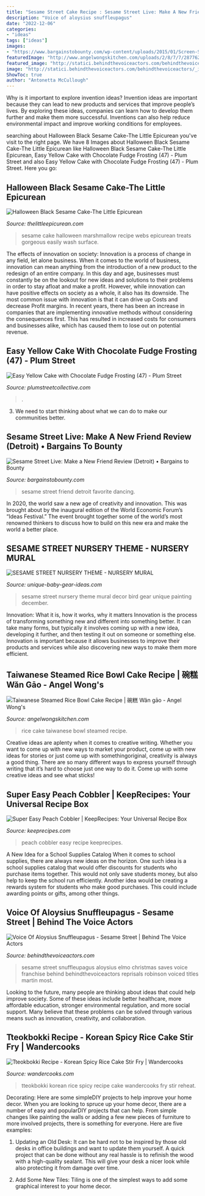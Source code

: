 ```yaml
---
title: "Sesame Street Cake Recipe : Sesame Street Live: Make A New Friend Review (detroit) • Bargains To Bounty"
description: "Voice of aloysius snuffleupagus"
date: "2022-12-06"
categories:
- "ideas"
tags: ["ideas"]
images:
- "https://www.bargainstobounty.com/wp-content/uploads/2015/01/Screen-Shot-2015-01-25-at-10.45.04-PM.png"
featuredImage: "http://www.angelwongskitchen.com/uploads/2/8/7/7/28776217/2838678.jpeg?781"
featured_image: "http://statici.behindthevoiceactors.com/behindthevoiceactors/_img/chars/aloysius-snuffleupagus-elmo-saves-christmas-39.4.jpg"
image: "http://statici.behindthevoiceactors.com/behindthevoiceactors/_img/chars/aloysius-snuffleupagus-elmo-saves-christmas-39.4.jpg"
ShowToc: true
author: "Antonetta McCullough"
---
```



Why is it important to explore invention ideas?
Invention ideas are important because they can lead to new products and services that improve people’s lives. By exploring these ideas, companies can learn how to develop them further and make them more successful. Inventions can also help reduce environmental impact and improve working conditions for employees.

	

		
searching about Halloween Black Sesame Cake-The Little Epicurean you've visit to the right page. We have 8 Images about Halloween Black Sesame Cake-The Little Epicurean like Halloween Black Sesame Cake-The Little Epicurean, Easy Yellow Cake with Chocolate Fudge Frosting (47) - Plum Street and also Easy Yellow Cake with Chocolate Fudge Frosting (47) - Plum Street. Here you go:
		
    
## Halloween Black Sesame Cake-The Little Epicurean

<img loading=lazy src="https://www.thelittleepicurean.com/wp-content/uploads/2015/10/black-sesame-cake-6.jpg" onerror="this.onerror=null;this.src='https://tse3.mm.bing.net/th?id=OIP.92irSrLaP-MSLwO4gfp4gAHaLJ&amp;pid=15.1';" alt="Halloween Black Sesame Cake-The Little Epicurean">

_Source: thelittleepicurean.com_

>sesame cake halloween marshmallow recipe webs epicurean treats gorgeous easily wash surface. 

	

The effects of innovation on society:
Innovation is a process of change in any field, let alone business. When it comes to the world of business, innovation can mean anything from the introduction of a new product to the redesign of an entire company. In this day and age, businesses must constantly be on the lookout for new ideas and solutions to their problems in order to stay afloat and make a profit.
However, while innovation can have positive effects on society as a whole, it also has its downside. The most common issue with innovation is that it can drive up Costs and decrease Profit margins. In recent years, there has been an increase in companies that are implementing innovative methods without considering the consequences first. This has resulted in increased costs for consumers and businesses alike, which has caused them to lose out on potential revenue.

    
## Easy Yellow Cake With Chocolate Fudge Frosting (47) - Plum Street

<img loading=lazy src="https://i1.wp.com/plumstreetcollective.com/wp-content/uploads/2020/05/Easy-Yellow-Cake-with-Chocolate-Fudge-Frosting-47-scaled.jpg?fit=1920%2C2560&amp;ssl=1" onerror="this.onerror=null;this.src='https://tse2.mm.bing.net/th?id=OIP.UjmGIA3wvmQF7q7HHZchcwHaJ4&amp;pid=15.1';" alt="Easy Yellow Cake with Chocolate Fudge Frosting (47) - Plum Street">

_Source: plumstreetcollective.com_

>. 

	

3. We need to start thinking about what we can do to make our communities better.

    
## Sesame Street Live: Make A New Friend Review (Detroit) • Bargains To Bounty

<img loading=lazy src="https://www.bargainstobounty.com/wp-content/uploads/2015/01/Screen-Shot-2015-01-25-at-10.45.04-PM.png" onerror="this.onerror=null;this.src='https://tse1.mm.bing.net/th?id=OIP.ayjHT2w8lpl7adbkmAAZiwHaEr&amp;pid=15.1';" alt="Sesame Street Live: Make a New Friend Review (Detroit) • Bargains to Bounty">

_Source: bargainstobounty.com_

>sesame street friend detroit favorite dancing. 

	

In 2020, the world saw a new age of creativity and innovation. This was brought about by the inaugural edition of the World Economic Forum’s “Ideas Festival.” The event brought together some of the world’s most renowned thinkers to discuss how to build on this new era and make the world a better place.

    
## SESAME STREET NURSERY THEME - NURSERY MURAL

<img loading=lazy src="https://www.unique-baby-gear-ideas.com/images/sesame-street-nursery-theme-nursery-mural-21357979.jpg" onerror="this.onerror=null;this.src='https://tse4.mm.bing.net/th?id=OIP.bCcDebW2zssp5gLRcX05IgHaJ4&amp;pid=15.1';" alt="SESAME STREET NURSERY THEME - NURSERY MURAL">

_Source: unique-baby-gear-ideas.com_

>sesame street nursery theme mural decor bird gear unique painting december. 

	

Innovation: What it is, how it works, why it matters
Innovation is the process of transforming something new and different into something better. It can take many forms, but typically it involves coming up with a new idea, developing it further, and then testing it out on someone or something else. Innovation is important because it allows businesses to improve their products and services while also discovering new ways to make them more efficient.

    
## Taiwanese Steamed Rice Bowl Cake Recipe | 碗糕 Wǎn Gāo - Angel Wong&#039;s

<img loading=lazy src="http://www.angelwongskitchen.com/uploads/2/8/7/7/28776217/2838678.jpeg?781" onerror="this.onerror=null;this.src='https://tse4.mm.bing.net/th?id=OIP.icb-RNzrSYOp4gFPBTzk1wHaEK&amp;pid=15.1';" alt="Taiwanese Steamed Rice Bowl Cake Recipe | 碗糕 Wǎn gāo - Angel Wong&#039;s">

_Source: angelwongskitchen.com_

>rice cake taiwanese bowl steamed recipe. 

	

Creative ideas are aplenty when it comes to creative writing. Whether you want to come up with new ways to market your product, come up with new ideas for stories or just come up with somethingoriginal, creativity is always a good thing. There are so many different ways to express yourself through writing that it’s hard to choose just one way to do it. Come up with some creative ideas and see what sticks!

    
## Super Easy Peach Cobbler | KeepRecipes: Your Universal Recipe Box

<img loading=lazy src="https://keeprecipes.com/sites/keeprecipes/files/257062_1439782932_0.jpg" onerror="this.onerror=null;this.src='https://tse3.mm.bing.net/th?id=OIP.vP4PxSdZQeKWkjYpssTC8gHaLx&amp;pid=15.1';" alt="Super Easy Peach Cobbler | KeepRecipes: Your Universal Recipe Box">

_Source: keeprecipes.com_

>peach cobbler easy recipe keeprecipes. 

	

A New Idea for a School Supplies Catalog
When it comes to school supplies, there are always new ideas on the horizon. One such idea is a school supplies catalog that would offer discounts for students who purchase items together. This would not only save students money, but also help to keep the school run efficiently. Another idea would be creating a rewards system for students who make good purchases. This could include awarding points or gifts, among other things.

    
## Voice Of Aloysius Snuffleupagus - Sesame Street | Behind The Voice Actors

<img loading=lazy src="http://statici.behindthevoiceactors.com/behindthevoiceactors/_img/chars/aloysius-snuffleupagus-elmo-saves-christmas-39.4.jpg" onerror="this.onerror=null;this.src='https://tse1.mm.bing.net/th?id=OIP.OHPV1VLgMi_D55jqVu8f0wHaId&amp;pid=15.1';" alt="Voice Of Aloysius Snuffleupagus - Sesame Street | Behind The Voice Actors">

_Source: behindthevoiceactors.com_

>sesame street snuffleupagus aloysius elmo christmas saves voice franchise behind behindthevoiceactors reprisals robinson voiced titles martin most. 

	

Looking to the future, many people are thinking about ideas that could help improve society. Some of these ideas include better healthcare, more affordable education, stronger environmental regulation, and more social support. Many believe that these problems can be solved through various means such as innovation, creativity, and collaboration.

    
## Tteokbokki Recipe - Korean Spicy Rice Cake Stir Fry | Wandercooks

<img loading=lazy src="https://www.wandercooks.com/wp-content/uploads/2016/08/korean-tteokbokki-spicy-rice-cakes-4.jpg" onerror="this.onerror=null;this.src='https://tse1.mm.bing.net/th?id=OIP.f6_Kzc_JrWsfNcbz2zlNCAHaLH&amp;pid=15.1';" alt="Tteokbokki Recipe - Korean Spicy Rice Cake Stir Fry | Wandercooks">

_Source: wandercooks.com_

>tteokbokki korean rice spicy recipe cake wandercooks fry stir reheat. 

	

Decorating: Here are some simpleDIY projects to help improve your home decor.
When you are looking to spruce up your home decor, there are a number of easy and popularDIY projects that can help. From simple changes like painting the walls or adding a few new pieces of furniture to more involved projects, there is something for everyone. Here are five examples:
1. Updating an Old Desk: It can be hard not to be inspired by those old desks in office buildings and want to update them yourself. A quick project that can be done without any real hassle is to refinish the wood with a high-quality sealant. This will give your desk a nicer look while also protecting it from damage over time.

2. Add Some New Tiles: Tiling is one of the simplest ways to add some graphical interest to your home decor.

